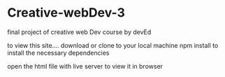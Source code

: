 # Creative-webDev-3
final project of creative web Dev course by devEd

to view this site....
download or clone to your local machine
npm install to install the necessary dependencies

open the html file with live server to view it in browser
